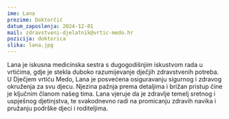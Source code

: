 ```yaml
---
ime: Lana
prezime: Doktorčić
datum_zaposlenja: 2024-12-01
mail: zdravstveni-djelatnik@vrtic-medo.hr
pozicija: doktorica
slika: lana.jpg
---
```


Lana je iskusna medicinska sestra s dugogodišnjim iskustvom rada u vrtićima, gdje je stekla duboko razumijevanje dječjih zdravstvenih potreba. U Dječjem vrtiću Medo, Lana je posvećena osiguravanju sigurnog i zdravog okruženja za svu djecu. Njezina pažnja prema detaljima i brižan pristup čine je ključnim članom našeg tima. Lana vjeruje da je zdravlje temelj sretnog i uspješnog djetinjstva, te svakodnevno radi na promicanju zdravih navika i pružanju podrške djeci i roditeljima.
